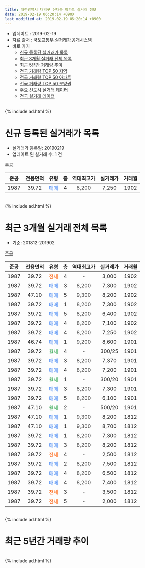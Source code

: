 ```yaml
---
title: 대전광역시 대덕구 신대동 아파트 실거래 정보
date: 2019-02-19 06:20:14 +0900
last_modified_at: 2019-02-19 06:20:14 +0900
---
```


* 업데이트 : 2019-02-19
* 자료 출처 : [국토교통부 실거래가 공개시스템](http://rt.molit.go.kr)
* 바로 가기
    * [신규 등록된 실거래가 목록](#신규-등록된-실거래가-목록)
    * [최근 3개월 실거래 전체 목록](#최근-3개월-실거래-전체-목록)
    * [최근 5년간 거래량 추이](#최근-5년간-거래량-추이)
    * [전국 거래량 TOP 50 지역](https://inasie.github.io/apt-trade-info/최근-3개월-전국에서-가장-거래가-많이-발생한-지역)
    * [전국 거래량 TOP 50 아파트](https://inasie.github.io/apt-trade-info/최근-3개월-전국에서-가장-거래가-많이-발생한-아파트)
    * [전국 거래량 TOP 50 분양권](https://inasie.github.io/apt-trade-info/최근-3개월-전국에서-가장-거래가-많이-발생한-분양권)
    * [주요 신도시 실거래 데이터](https://inasie.github.io/apt-trade-info/주요-신도시)
    * [전국 실거래 데이터](https://inasie.github.io/apt-trade-info/전국)
<br>
{% include ad.html %}
<br>

# 신규 등록된 실거래가 목록
* 실거래가 등록일: 20190219
* 업데이트 된 실거래 수: 1 건


[주공](https://search.naver.com/search.naver?query=%EB%8C%80%EC%A0%84%EA%B4%91%EC%97%AD%EC%8B%9C+%EB%8C%80%EB%8D%95%EA%B5%AC+%EC%8B%A0%EB%8C%80%EB%8F%99+%EC%A3%BC%EA%B3%B5)

|준공|전용면적|유형|층|역대최고가|실거래가|거래월|
|:---:|:---:|:---:|:---:|:---:|:---:|:---:|
|1987|39.72|<span style="color:#4285f3">매매</span>|4|<span style="color:#444444">8,200</span>|7,250|1902|


<br>
{% include ad.html %}
<br>

# 최근 3개월 실거래 전체 목록
* 기준: 201812-201902


[주공](https://search.naver.com/search.naver?query=%EB%8C%80%EC%A0%84%EA%B4%91%EC%97%AD%EC%8B%9C+%EB%8C%80%EB%8D%95%EA%B5%AC+%EC%8B%A0%EB%8C%80%EB%8F%99+%EC%A3%BC%EA%B3%B5)

|준공|전용면적|유형|층|역대최고가|실거래가|거래월|
|:---:|:---:|:---:|:---:|:---:|:---:|:---:|
|1987|39.72|<span style="color:#ff5a00">전세</span>|4|<span style="color:#444444">-</span>|3,000|1902|
|1987|39.72|<span style="color:#4285f3">매매</span>|3|<span style="color:#444444">8,200</span>|7,300|1902|
|1987|47.10|<span style="color:#4285f3">매매</span>|5|<span style="color:#444444">9,300</span>|8,200|1902|
|1987|39.72|<span style="color:#4285f3">매매</span>|1|<span style="color:#444444">8,200</span>|7,300|1902|
|1987|39.72|<span style="color:#4285f3">매매</span>|5|<span style="color:#444444">8,200</span>|6,400|1902|
|1987|39.72|<span style="color:#4285f3">매매</span>|4|<span style="color:#444444">8,200</span>|7,100|1902|
|1987|39.72|<span style="color:#4285f3">매매</span>|4|<span style="color:#444444">8,200</span>|7,250|1902|
|1987|46.74|<span style="color:#4285f3">매매</span>|1|<span style="color:#444444">9,200</span>|8,600|1901|
|1987|39.72|<span style="color:#34a853">월세</span>|4|<span style="color:#444444">-</span>|300/25|1901|
|1987|39.72|<span style="color:#4285f3">매매</span>|3|<span style="color:#444444">8,200</span>|7,370|1901|
|1987|39.72|<span style="color:#4285f3">매매</span>|4|<span style="color:#444444">8,200</span>|7,200|1901|
|1987|39.72|<span style="color:#34a853">월세</span>|1|<span style="color:#444444">-</span>|300/20|1901|
|1987|39.72|<span style="color:#4285f3">매매</span>|3|<span style="color:#444444">8,200</span>|7,300|1901|
|1987|39.72|<span style="color:#4285f3">매매</span>|5|<span style="color:#444444">8,200</span>|6,100|1901|
|1987|47.10|<span style="color:#34a853">월세</span>|2|<span style="color:#444444">-</span>|500/20|1901|
|1987|47.10|<span style="color:#4285f3">매매</span>|1|<span style="color:#444444">9,300</span>|8,200|1812|
|1987|47.10|<span style="color:#4285f3">매매</span>|1|<span style="color:#444444">9,300</span>|8,700|1812|
|1987|39.72|<span style="color:#4285f3">매매</span>|1|<span style="color:#444444">8,200</span>|7,300|1812|
|1987|39.72|<span style="color:#4285f3">매매</span>|3|<span style="color:#444444">8,200</span>|8,200|1812|
|1987|39.72|<span style="color:#ff5a00">전세</span>|4|<span style="color:#444444">-</span>|2,500|1812|
|1987|39.72|<span style="color:#4285f3">매매</span>|2|<span style="color:#444444">8,200</span>|7,500|1812|
|1987|39.72|<span style="color:#4285f3">매매</span>|4|<span style="color:#444444">8,200</span>|6,500|1812|
|1987|39.72|<span style="color:#4285f3">매매</span>|4|<span style="color:#444444">8,200</span>|7,400|1812|
|1987|39.72|<span style="color:#ff5a00">전세</span>|3|<span style="color:#444444">-</span>|3,500|1812|
|1987|39.72|<span style="color:#ff5a00">전세</span>|5|<span style="color:#444444">-</span>|2,000|1812|


<br>
{% include ad.html %}
<br>

# 최근 5년간 거래량 추이


<div style="width:100%;">
    <canvas id="deal_progress" height="200"></canvas>
</div>

<script>
new Chart(document.getElementById("deal_progress"), {
    type: 'line',
    data: {
        labels: ['201402','201403','201404','201405','201406','201407','201408','201409','201410','201411','201412','201501','201502','201503','201504','201505','201506','201507','201508','201509','201510','201511','201512','201601','201602','201603','201604','201605','201606','201607','201608','201609','201610','201611','201612','201701','201702','201703','201704','201705','201706','201707','201708','201709','201710','201711','201712','201801','201802','201803','201804','201805','201806','201807','201808','201809','201810','201811','201812','201901','201902'],
        datasets: [{
            label: '매매',
            pointRadius: 1,
            data: [3, 10, 4, 4, 5, 2, 3, 6, 4, 3, 2, 4, 3, 4, 3, 7, 0, 7, 1, 3, 1, 1, 3, 3, 3, 2, 3, 2, 0, 4, 7, 1, 3, 5, 4, 1, 2, 3, 4, 4, 5, 3, 2, 4, 6, 2, 2, 1, 2, 7, 2, 3, 1, 0, 4, 3, 2, 4, 7, 5, 6],
            borderColor: "rgba(255, 201, 14, 1)",
            backgroundColor: "rgba(255, 201, 14, 0.5)",
            fill: false,
            lineTension: 0
        },{
            label: '전월세',
            pointRadius: 1,
            data: [2, 4, 4, 3, 1, 5, 3, 6, 6, 0, 2, 7, 2, 4, 1, 3, 2, 1, 5, 5, 1, 0, 3, 1, 7, 2, 1, 1, 1, 2, 1, 3, 3, 2, 4, 2, 3, 0, 2, 2, 4, 2, 3, 2, 1, 2, 2, 1, 7, 1, 4, 2, 2, 1, 1, 2, 2, 2, 3, 3, 1],
            borderColor: "rgba(0, 141, 185, 1)",
            backgroundColor: "rgba(0, 141, 185, 0.5)",
            fill: false,
            lineTension: 0
        }
        ]
    },
    options: {
        responsive: true,
        title: {
            display: false
        },
        tooltips: {
            mode: 'index',
            intersect: false
        },
        hover: {
            mode: 'nearest',
            intersect: true
        },
        scales: {
            xAxes: [{
                display: true,
                scaleLabel: {
                    display: true,
                    labelString: '년/월'
                }
            }],
            yAxes: [{
                display: true,
                ticks: {
                    suggestedMin: 0,
                },
                scaleLabel: {
                    display: true,
                    labelString: '실거래 수'
                }
            }]
        }
    }
});

</script>


<br>
{% include ad.html %}
<br>

